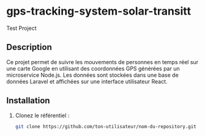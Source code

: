 # gps-tracking-system-solar-transitt
Test Project

## Description
Ce projet permet de suivre les mouvements de personnes en temps réel sur une carte Google en utilisant des coordonnées GPS générées par un microservice Node.js. Les données sont stockées dans une base de données Laravel et affichées sur une interface utilisateur React.

## Installation
1. Clonez le référentiel :
   ```bash
   git clone https://github.com/ton-utilisateur/nom-du-repository.git
